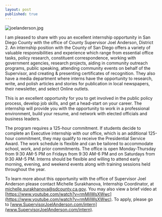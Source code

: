 ```yaml
---
layout: post
published: true
---
```

![joelanderson.jpg]({{site.baseurl}}/media/joelanderson.jpg)

I am pleased to share with you an excellent internship opportunity in San Diego County with the office of County Supervisor Joel Anderson, District 2. An internship position with the County of San Diego offers a variety of valuable responsibilities and experience which range from essential office tasks, policy research, constituent correspondence, working with government agencies, research projects, aiding in community outreach programs, public speaking, attending community events on behalf of the Supervisor, and creating & presenting certificates of recognition. They also have a media department where interns have the opportunity to research, write, and polish articles and stories for publication in local newspapers, their newsletter, and select Online outlets.

This is an excellent opportunity for you to get involved in the public policy process, develop job skills, and get a head-start on your career. The internship will provide you with the opportunity to work in a professional environment, build your resume, and network with elected officials and business leaders.

The program requires a 125-hour commitment. If students decide to complete an Executive internship with our office, which is an additional 125-hour commitment, they may qualify to receive the Presidential Service Award. The work schedule is flexible and can be tailored to accommodate school, work, and prior commitments. The office is open Monday-Thursday from 9:30 AM-5 PM on Fridays from 9:30 AM-6 PM and on Saturdays from 9:30 AM-5 PM. Interns should be flexible and willing to attend early morning, evening, and weekend events along with training sessions held throughout the year.

To learn more about this opportunity with the office of Supervisor Joel Anderson please contact Michelle Surakhanova, Internship Coordinator, at michelle.surakhanova@sdcounty.ca.gov. You may also view a brief video at [https://www.youtube.com/watch?v=rmMiIWsXWwc](https://www.youtube.com/watch?v=rmMiIWsXWwc). To apply, please go to [www.SupervisorJoelAnderson.com/intern](www.SupervisorJoelAnderson.com/intern).
